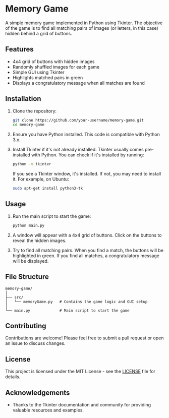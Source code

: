 
# Memory Game

A simple memory game implemented in Python using Tkinter. The objective of the game is to find all matching pairs of images (or letters, in this case) hidden behind a grid of buttons.

## Features
- 4x4 grid of buttons with hidden images
- Randomly shuffled images for each game
- Simple GUI using Tkinter
- Highlights matched pairs in green
- Displays a congratulatory message when all matches are found

## Installation

1. Clone the repository:
   ```sh
   git clone https://github.com/your-username/memory-game.git
   cd memory-game
   ```

2. Ensure you have Python installed. This code is compatible with Python 3.x.

3. Install Tkinter if it's not already installed. Tkinter usually comes pre-installed with Python. You can check if it's installed by running:
   ```sh
   python -m tkinter
   ```

   If you see a Tkinter window, it's installed. If not, you may need to install it. For example, on Ubuntu:
   ```sh
   sudo apt-get install python3-tk
   ```

## Usage

1. Run the main script to start the game:
   ```sh
   python main.py
   ```

2. A window will appear with a 4x4 grid of buttons. Click on the buttons to reveal the hidden images.

3. Try to find all matching pairs. When you find a match, the buttons will be highlighted in green. If you find all matches, a congratulatory message will be displayed.

## File Structure

```
memory-game/
│
├── src/
│   └── memoryGame.py   # Contains the game logic and GUI setup
│
└── main.py             # Main script to start the game
```

## Contributing

Contributions are welcome! Please feel free to submit a pull request or open an issue to discuss changes.

## License

This project is licensed under the MIT License - see the [LICENSE](LICENSE) file for details.

## Acknowledgements

- Thanks to the Tkinter documentation and community for providing valuable resources and examples.
